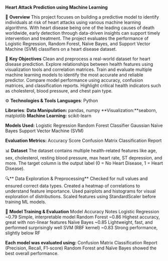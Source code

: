 **Heart Attack Prediction using Machine Learning**

📌 **Overview**
This project focuses on building a predictive model to identify individuals at risk of heart attacks using various machine learning algorithms. With heart disease being one of the leading causes of death worldwide, early detection through data-driven insights can support timely intervention and treatment. The project evaluates the performance of Logistic Regression, Random Forest, Naïve Bayes, and Support Vector Machine (SVM) classifiers on a heart disease dataset.

🧠 **Key Objectives**
Clean and preprocess a real-world dataset for heart disease prediction.
Explore relationships between health features using visualization tools and correlation matrices.
Train and evaluate multiple machine learning models to identify the most accurate and reliable predictor.
Compare model performance using accuracy, confusion matrices, and classification reports.
Highlight critical health indicators such as cholesterol, blood pressure, and chest pain type.

⚙️ **Technologies & Tools**
**Languages**: Python

**Libraries**:
**Data Manipulation:** pandas, numpy
**Visualization:**seaborn, matplotlib
**Machine Learning:** scikit-learn

**Models Used:**
Logistic Regression
Random Forest Classifier
Gaussian Naïve Bayes
Support Vector Machine (SVM)

**Evaluation Metrics:**
Accuracy Score
Confusion Matrix
Classification Report

📊 **Dataset**
The dataset contains multiple health-related features like age, sex, cholesterol, resting blood pressure, max heart rate, ST depression, and more.
The target column is the output label (0 = No Heart Disease, 1 = Heart Disease).

🔍** Data Exploration & Preprocessing**
Checked for null values and ensured correct data types.
Created a heatmap of correlations to understand feature importance.
Used pairplots and histograms for visual exploration of distributions.
Scaled features using StandardScaler before training ML models.

🧪 **Model Training & Evaluation**
Model	Accuracy	Notes
Logistic Regression	 ~0.79	Simple, interpretable model
Random Forest	       ~0.86	Highest accuracy, great with non-linear features
Naïve Bayes	         ~0.85	Lightweight, fast, and performed surprisingly well
SVM (RBF kernel)	   ~0.83	Strong performance, slightly below RF

**Each model was evaluated using:**
Confusion Matrix
Classification Report (Precision, Recall, F1-score)
Random Forest and Naïve Bayes showed the best overall performance.
